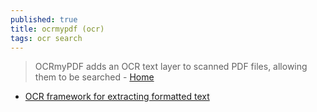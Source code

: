 ```yaml
---
published: true
title: ocrmypdf (ocr)
tags: ocr search
---
```

 > OCRmyPDF adds an OCR text layer to scanned PDF files, allowing them to be searched - [Home](https://pypi.org/project/ocrmypdf/) 
 
 - [OCR framework for extracting formatted text](https://news.ycombinator.com/item?id=23270970)